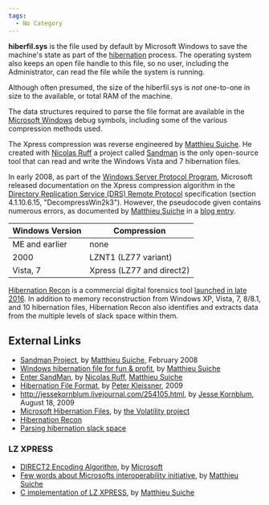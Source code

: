 ```yaml
---
tags:
  - No Category
---
```

**hiberfil.sys** is the file used by default by Microsoft Windows to
save the machine's state as part of the
[hibernation](hibernation.md) process. The operating system also
keeps an open file handle to this file, so no user, including the
Administrator, can read the file while the system is running.

Although often presumed, the size of the hiberfil.sys is *not*
one-to-one in size to the available, or total RAM of the machine.

The data structures required to parse the file format are available in
the [Microsoft Windows](microsoft_windows.md) debug symbols,
including some of the various compression methods used.

The Xpress compression was reverse engineered by [Matthieu
Suiche](matthieu_suiche.md). He created with [Nicolas
Ruff](nicolas_ruff.md) a project called
[Sandman](http://sandman.msuiche.net/) is the only open-source tool that
can read and write the Windows Vista and 7 hibernation files.

In early 2008, as part of the [Windows Server Protocol
Program](http://msdn.microsoft.com/en-us/library/cc197979.aspx),
Microsoft released documentation on the Xpress compression algorithm in
the [Directory Replication Service (DRS) Remote
Protocol](http://download.microsoft.com/download/a/e/6/ae6e4142-aa58-45c6-8dcf-a657e5900cd3/%5BMS-DRSR%5D.pdf)
specification (section 4.1.10.6.15, "DecompressWin2k3"). However, the
pseudocode given contains numerous errors, as documented by [Matthieu
Suiche](matthieu_suiche.md) in a [blog
entry](http://www.msuiche.net/2008/04/06/few-words-about-microsoft-interoperability-initiative/).

| Windows Version | Compression               |
|-----------------|---------------------------|
| ME and earlier  | none                      |
| 2000            | LZNT1 (LZ77 variant)      |
| Vista, 7        | Xpress (LZ77 and direct2) |

[Hibernation Recon](arsenal_recon.md#hibernation-recon) is a
commercial digital forensics tool [launched in late
2016](https://arsenalrecon.com/apps/hibernation-recon/). In addition to
memory reconstruction from Windows XP, Vista, 7, 8/8.1, and 10
hibernation files, Hibernation Recon also identifies and extracts data
from the multiple levels of slack space within them.

## External Links

- [Sandman
  Project](http://sandman.msuiche.net/docs/SandMan_Project.pdf), by
  [Matthieu Suiche](matthieu_suiche.md), February 2008
- [Windows hibernation file for fun &
  profit](http://msuiche.net/con/bhusa2008/Windows_hibernation_file_for_fun_%27n%27_profit-0.6.pdf),
  by [Matthieu Suiche](matthieu_suiche.md)
- [Enter SandMan](http://www.msuiche.net/pres/PacSec07-slides-0.4.pdf),
  by [Nicolas Ruff](nicolas_ruff.md), [Matthieu
  Suiche](matthieu_suiche.md)
- [Hibernation File
  Format](http://web17.webbpro.de/downloads/Hibernation%20File%20Attack/Hibernation%20File%20Format.pdf),
  by [Peter Kleissner](peter_kleissner.md), 2009
- [<http://jessekornblum.livejournal.com/254105.html>](http://jessekornblum.livejournal.com/254105.html),
  by [Jesse Kornblum](jesse_kornblum.md), August 18, 2009
- [Microsoft Hibernation
  Files](http://code.google.com/p/volatility/wiki/HiberAddressSpace), by
  [the Volatility project](volatility.md)
- [Hibernation Recon](https://arsenalrecon.com/apps/hibernation-recon/)
- [Parsing hibernation slack
  space](https://diablohorn.com/2014/12/10/parsing-the-hiberfil-sys-searching-for-slack-space/)

### LZ XPRESS

- [DIRECT2 Encoding
  Algorithm](http://msdn.microsoft.com/en-us/library/ee441458.aspx), by
  [Microsoft](microsoft.md)
- [Few words about Microsofts interoperability
  initiative](http://www.msuiche.net/2008/04/06/few-words-about-microsoft-interoperability-initiative/),
  by [Matthieu Suiche](matthieu_suiche.md)
- [C implementation of LZ
  XPRESS](http://www.msuiche.net/codes/xpress.c.txt), by [Matthieu
  Suiche](matthieu_suiche.md)
